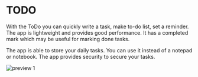 # TODO

With the ToDo you can quickly write a task, make to-do list, set a reminder. The app is lightweight and provides good performance. It has a completed mark which may be useful for marking done tasks.

The app is able to store your daily tasks. You can use it instead of a notepad or notebook.
The app provides security to secure your tasks.

![preview 1](https://github.com/Tolulope05/App-Display/blob/main/TODO/1660908589273_100.PNG)
